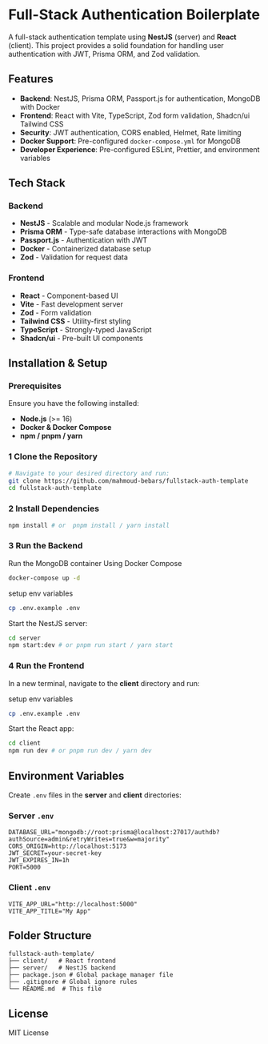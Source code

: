 # Full-Stack Authentication Boilerplate

A full-stack authentication template using **NestJS** (server) and **React** (client). This project provides a solid foundation for handling user authentication with JWT, Prisma ORM, and Zod validation.

## Features

- **Backend**: NestJS, Prisma ORM, Passport.js for authentication, MongoDB with Docker
- **Frontend**: React with Vite, TypeScript, Zod form validation, Shadcn/ui Tailwind CSS
- **Security**: JWT authentication, CORS enabled, Helmet, Rate limiting
- **Docker Support**: Pre-configured `docker-compose.yml` for MongoDB
- **Developer Experience**: Pre-configured ESLint, Prettier, and environment variables

## Tech Stack

### Backend

- **NestJS** - Scalable and modular Node.js framework
- **Prisma ORM** - Type-safe database interactions with MongoDB
- **Passport.js** - Authentication with JWT
- **Docker** - Containerized database setup
- **Zod** - Validation for request data

### Frontend

- **React** - Component-based UI
- **Vite** - Fast development server
- **Zod** - Form validation
- **Tailwind CSS** - Utility-first styling
- **TypeScript** - Strongly-typed JavaScript
- **Shadcn/ui** - Pre-built UI components

## Installation & Setup

### Prerequisites

Ensure you have the following installed:

- **Node.js** (>= 16)
- **Docker & Docker Compose**
- **npm / pnpm / yarn**

### 1️ Clone the Repository

```sh
# Navigate to your desired directory and run:
git clone https://github.com/mahmoud-bebars/fullstack-auth-template
cd fullstack-auth-template
```

### 2️ Install Dependencies

```sh
npm install # or  pnpm install / yarn install
```

### 3️ Run the Backend

Run the MongoDB container Using Docker Compose

```sh
docker-compose up -d
```

setup env variables

```sh
cp .env.example .env
```

Start the NestJS server:

```sh
cd server
npm start:dev # or pnpm run start / yarn start
```

### 4️ Run the Frontend

In a new terminal, navigate to the **client** directory and run:

setup env variables

```sh
cp .env.example .env
```

Start the React app:

```sh
cd client
npm run dev # or pnpm run dev / yarn dev
```

## Environment Variables

Create `.env` files in the **server** and **client** directories:

### Server `.env`

```
DATABASE_URL="mongodb://root:prisma@localhost:27017/authdb?authSource=admin&retryWrites=true&w=majority"
CORS_ORIGIN=http://localhost:5173
JWT_SECRET=your-secret-key
JWT_EXPIRES_IN=1h
PORT=5000
```

### Client `.env`

```
VITE_APP_URL="http://localhost:5000"
VITE_APP_TITLE="My App"
```

## Folder Structure

```
fullstack-auth-template/
├── client/   # React frontend
├── server/   # NestJS backend
├── package.json # Global package manager file
├── .gitignore # Global ignore rules
└── README.md  # This file
```

## License

MIT License
